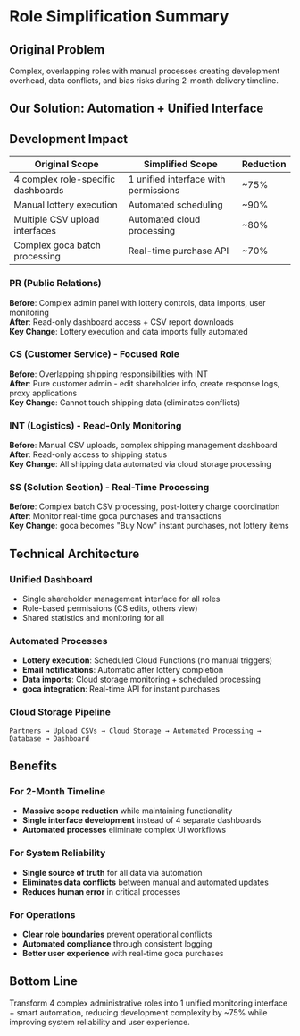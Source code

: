 # Role Simplification Summary

## Original Problem

Complex, overlapping roles with manual processes creating development overhead, data conflicts, and bias risks during 2-month delivery timeline.

## Our Solution: Automation + Unified Interface

## Development Impact

| Original Scope                     | Simplified Scope                     | Reduction |
| ---------------------------------- | ------------------------------------ | --------- |
| 4 complex role-specific dashboards | 1 unified interface with permissions | ~75%      |
| Manual lottery execution           | Automated scheduling                 | ~90%      |
| Multiple CSV upload interfaces     | Automated cloud processing           | ~80%      |
| Complex goca batch processing      | Real-time purchase API               | ~70%      |

### **PR (Public Relations)**

**Before**: Complex admin panel with lottery controls, data imports, user monitoring  
**After**: Read-only dashboard access + CSV report downloads  
**Key Change**: Lottery execution and data imports fully automated

### **CS (Customer Service) - Focused Role**

**Before**: Overlapping shipping responsibilities with INT  
**After**: Pure customer admin - edit shareholder info, create response logs, proxy applications  
**Key Change**: Cannot touch shipping data (eliminates conflicts)

### **INT (Logistics) - Read-Only Monitoring**

**Before**: Manual CSV uploads, complex shipping management dashboard  
**After**: Read-only access to shipping status  
**Key Change**: All shipping data automated via cloud storage processing

### **SS (Solution Section) - Real-Time Processing**

**Before**: Complex batch CSV processing, post-lottery charge coordination  
**After**: Monitor real-time goca purchases and transactions  
**Key Change**: goca becomes "Buy Now" instant purchases, not lottery items

## Technical Architecture

### **Unified Dashboard**

- Single shareholder management interface for all roles
- Role-based permissions (CS edits, others view)
- Shared statistics and monitoring for all

### **Automated Processes**

- **Lottery execution**: Scheduled Cloud Functions (no manual triggers)
- **Email notifications**: Automatic after lottery completion
- **Data imports**: Cloud storage monitoring + scheduled processing
- **goca integration**: Real-time API for instant purchases

### **Cloud Storage Pipeline**

```
Partners → Upload CSVs → Cloud Storage → Automated Processing → Database → Dashboard
```

## Benefits

### **For 2-Month Timeline**

- **Massive scope reduction** while maintaining functionality
- **Single interface development** instead of 4 separate dashboards
- **Automated processes** eliminate complex UI workflows

### **For System Reliability**

- **Single source of truth** for all data via automation
- **Eliminates data conflicts** between manual and automated updates
- **Reduces human error** in critical processes

### **For Operations**

- **Clear role boundaries** prevent operational conflicts
- **Automated compliance** through consistent logging
- **Better user experience** with real-time goca purchases

## Bottom Line

Transform 4 complex administrative roles into 1 unified monitoring interface + smart automation, reducing development complexity by ~75% while improving system reliability and user experience.
